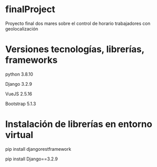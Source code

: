 # finalProject
Proyecto final dos mares sobre el control de horario trabajadores con geolocalización
# Versiones tecnologías, librerías, frameworks

python 3.8.10

Django 3.2.9

VueJS 2.5.16

Bootstrap 5.1.3

# Instalación de librerías en entorno virtual

pip install djangorestframework

pip install Django==3.2.9
